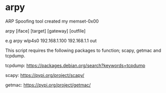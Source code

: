 # arpy
ARP Spoofing tool created my memset-0x00

arpy [iface] [target] [gateway] [outfile]

e.g arpy wlp4s0 192.168.1.100 192.168.1.1 out

This script requires the following packages to function; scapy, getmac and tcpdump.

tcpdump: https://packages.debian.org/search?keywords=tcpdump

scapy: https://pypi.org/project/scapy/

getmac: https://pypi.org/project/getmac/
